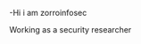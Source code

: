 -Hi i am zorroinfosec 
<!---
zorro-infosec/zorro-infosec is a ✨ special ✨ repository because its `README.md` (this file) appears on your GitHub profile.
You can click the Preview link to take a look at your changes.
--->

Working as a security researcher

